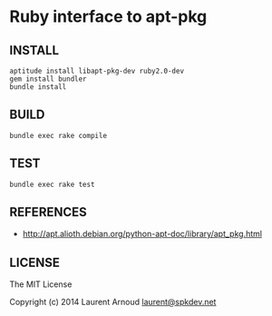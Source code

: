 # Ruby interface to apt-pkg

## INSTALL

~~~ console
aptitude install libapt-pkg-dev ruby2.0-dev
gem install bundler
bundle install
~~~

## BUILD

~~~ console
bundle exec rake compile
~~~

## TEST

~~~ console
bundle exec rake test
~~~

## REFERENCES

* http://apt.alioth.debian.org/python-apt-doc/library/apt_pkg.html

## LICENSE

The MIT License

Copyright (c) 2014 Laurent Arnoud <laurent@spkdev.net>
